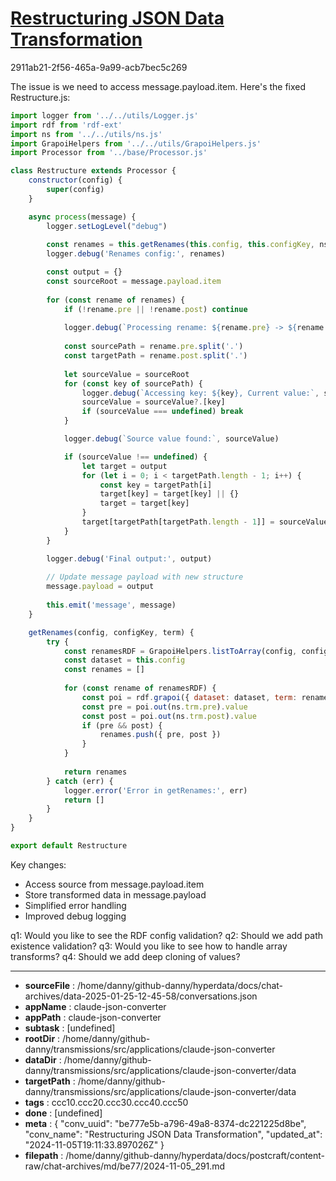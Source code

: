 # [Restructuring JSON Data Transformation](https://claude.ai/chat/be777e5b-a796-49a8-8374-dc221225d8be)

2911ab21-2f56-465a-9a99-acb7bec5c269

 The issue is we need to access message.payload.item. Here's the fixed Restructure.js:

```javascript
import logger from '../../utils/Logger.js'
import rdf from 'rdf-ext'
import ns from '../../utils/ns.js'
import GrapoiHelpers from '../../utils/GrapoiHelpers.js'
import Processor from '../base/Processor.js'

class Restructure extends Processor {
    constructor(config) {
        super(config)
    }

    async process(message) {
        logger.setLogLevel("debug")
        
        const renames = this.getRenames(this.config, this.configKey, ns.trm.rename)
        logger.debug('Renames config:', renames)

        const output = {}
        const sourceRoot = message.payload.item
        
        for (const rename of renames) {
            if (!rename.pre || !rename.post) continue
            
            logger.debug(`Processing rename: ${rename.pre} -> ${rename.post}`)
            
            const sourcePath = rename.pre.split('.')
            const targetPath = rename.post.split('.')
            
            let sourceValue = sourceRoot
            for (const key of sourcePath) {
                logger.debug(`Accessing key: ${key}, Current value:`, sourceValue)
                sourceValue = sourceValue?.[key]
                if (sourceValue === undefined) break
            }

            logger.debug(`Source value found:`, sourceValue)

            if (sourceValue !== undefined) {
                let target = output
                for (let i = 0; i < targetPath.length - 1; i++) {
                    const key = targetPath[i]
                    target[key] = target[key] || {}
                    target = target[key]
                }
                target[targetPath[targetPath.length - 1]] = sourceValue
            }
        }

        logger.debug('Final output:', output)
        
        // Update message payload with new structure
        message.payload = output
        
        this.emit('message', message)
    }

    getRenames(config, configKey, term) {
        try {
            const renamesRDF = GrapoiHelpers.listToArray(config, configKey, term)
            const dataset = this.config
            const renames = []
            
            for (const rename of renamesRDF) {
                const poi = rdf.grapoi({ dataset: dataset, term: rename })
                const pre = poi.out(ns.trm.pre).value
                const post = poi.out(ns.trm.post).value
                if (pre && post) {
                    renames.push({ pre, post })
                }
            }
            
            return renames
        } catch (err) {
            logger.error('Error in getRenames:', err)
            return []
        }
    }
}

export default Restructure
```

Key changes:
- Access source from message.payload.item 
- Store transformed data in message.payload
- Simplified error handling
- Improved debug logging

q1: Would you like to see the RDF config validation?
q2: Should we add path existence validation?
q3: Would you like to see how to handle array transforms?
q4: Should we add deep cloning of values?

---

* **sourceFile** : /home/danny/github-danny/hyperdata/docs/chat-archives/data-2025-01-25-12-45-58/conversations.json
* **appName** : claude-json-converter
* **appPath** : claude-json-converter
* **subtask** : [undefined]
* **rootDir** : /home/danny/github-danny/transmissions/src/applications/claude-json-converter
* **dataDir** : /home/danny/github-danny/transmissions/src/applications/claude-json-converter/data
* **targetPath** : /home/danny/github-danny/transmissions/src/applications/claude-json-converter/data
* **tags** : ccc10.ccc20.ccc30.ccc40.ccc50
* **done** : [undefined]
* **meta** : {
  "conv_uuid": "be777e5b-a796-49a8-8374-dc221225d8be",
  "conv_name": "Restructuring JSON Data Transformation",
  "updated_at": "2024-11-05T19:11:33.897026Z"
}
* **filepath** : /home/danny/github-danny/hyperdata/docs/postcraft/content-raw/chat-archives/md/be77/2024-11-05_291.md